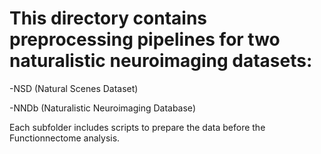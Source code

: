 # This directory contains preprocessing pipelines for two naturalistic neuroimaging datasets:

-NSD (Natural Scenes Dataset)

-NNDb (Naturalistic Neuroimaging Database)

Each subfolder includes scripts to prepare the data before the Functionnectome analysis. 
